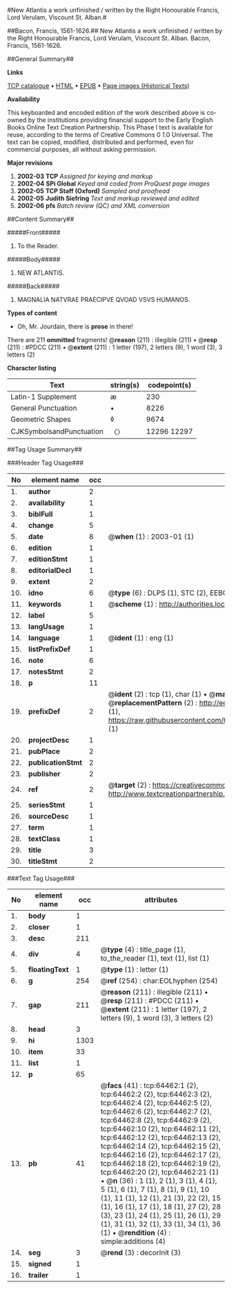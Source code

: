 #New Atlantis a work unfinished / written by the Right Honourable Francis, Lord Verulam, Viscount St. Alban.#

##Bacon, Francis, 1561-1626.##
New Atlantis a work unfinished / written by the Right Honourable Francis, Lord Verulam, Viscount St. Alban.
Bacon, Francis, 1561-1626.

##General Summary##

**Links**

[TCP catalogue](http://www.ota.ox.ac.uk/tcp/)  • 
[HTML](http://tei.it.ox.ac.uk/tcp/Texts-HTML/free/A28/A28291.html)  • 
[EPUB](http://tei.it.ox.ac.uk/tcp/Texts-EPUB/free/A28/A28291.epub) • 
[Page images (Historical Texts)](https://data.historicaltexts.jisc.ac.uk/view?pubId=eebo-12619150e&pageId=eebo-12619150e-64462-1)

**Availability**

This keyboarded and encoded edition of the
	       work described above is co-owned by the institutions
	       providing financial support to the Early English Books
	       Online Text Creation Partnership. This Phase I text is
	       available for reuse, according to the terms of Creative
	       Commons 0 1.0 Universal. The text can be copied,
	       modified, distributed and performed, even for
	       commercial purposes, all without asking permission.

**Major revisions**

1. __2002-03__ __TCP__ *Assigned for keying and markup*
1. __2002-04__ __SPi Global__ *Keyed and coded from ProQuest page images*
1. __2002-05__ __TCP Staff (Oxford)__ *Sampled and proofread*
1. __2002-05__ __Judith Siefring__ *Text and markup reviewed and edited*
1. __2002-06__ __pfs__ *Batch review (QC) and XML conversion*

##Content Summary##

#####Front#####

1. To the Reader.

#####Body#####

1. NEW ATLANTIS.

#####Back#####

1. MAGNALIA NATVRAE PRAECIPVE QVOAD VSVS HUMANOS.

**Types of content**

  * Oh, Mr. Jourdain, there is **prose** in there!

There are 211 **ommitted** fragments! 
 @__reason__ (211) : illegible (211)  •  @__resp__ (211) : #PDCC (211)  •  @__extent__ (211) : 1 letter (197), 2 letters (9), 1 word (3), 3 letters (2)

**Character listing**


|Text|string(s)|codepoint(s)|
|---|---|---|
|Latin-1 Supplement|æ|230|
|General Punctuation|•|8226|
|Geometric Shapes|◊|9674|
|CJKSymbolsandPunctuation|〈〉|12296 12297|

##Tag Usage Summary##

###Header Tag Usage###

|No|element name|occ|attributes|
|---|---|---|---|
|1.|__author__|2||
|2.|__availability__|1||
|3.|__biblFull__|1||
|4.|__change__|5||
|5.|__date__|8| @__when__ (1) : 2003-01 (1)|
|6.|__edition__|1||
|7.|__editionStmt__|1||
|8.|__editorialDecl__|1||
|9.|__extent__|2||
|10.|__idno__|6| @__type__ (6) : DLPS (1), STC (2), EEBO-CITATION (1), OCLC (1), VID (1)|
|11.|__keywords__|1| @__scheme__ (1) : http://authorities.loc.gov/ (1)|
|12.|__label__|5||
|13.|__langUsage__|1||
|14.|__language__|1| @__ident__ (1) : eng (1)|
|15.|__listPrefixDef__|1||
|16.|__note__|6||
|17.|__notesStmt__|2||
|18.|__p__|11||
|19.|__prefixDef__|2| @__ident__ (2) : tcp (1), char (1)  •  @__matchPattern__ (2) : ([0-9\-]+):([0-9IVX]+) (1), (.+) (1)  •  @__replacementPattern__ (2) : http://eebo.chadwyck.com/downloadtiff?vid=$1&page=$2 (1), https://raw.githubusercontent.com/textcreationpartnership/Texts/master/tcpchars.xml#$1 (1)|
|20.|__projectDesc__|1||
|21.|__pubPlace__|2||
|22.|__publicationStmt__|2||
|23.|__publisher__|2||
|24.|__ref__|2| @__target__ (2) : https://creativecommons.org/publicdomain/zero/1.0/ (1), http://www.textcreationpartnership.org/docs/. (1)|
|25.|__seriesStmt__|1||
|26.|__sourceDesc__|1||
|27.|__term__|1||
|28.|__textClass__|1||
|29.|__title__|3||
|30.|__titleStmt__|2||


###Text Tag Usage###

|No|element name|occ|attributes|
|---|---|---|---|
|1.|__body__|1||
|2.|__closer__|1||
|3.|__desc__|211||
|4.|__div__|4| @__type__ (4) : title_page (1), to_the_reader (1), text (1), list (1)|
|5.|__floatingText__|1| @__type__ (1) : letter (1)|
|6.|__g__|254| @__ref__ (254) : char:EOLhyphen (254)|
|7.|__gap__|211| @__reason__ (211) : illegible (211)  •  @__resp__ (211) : #PDCC (211)  •  @__extent__ (211) : 1 letter (197), 2 letters (9), 1 word (3), 3 letters (2)|
|8.|__head__|3||
|9.|__hi__|1303||
|10.|__item__|33||
|11.|__list__|1||
|12.|__p__|65||
|13.|__pb__|41| @__facs__ (41) : tcp:64462:1 (2), tcp:64462:2 (2), tcp:64462:3 (2), tcp:64462:4 (2), tcp:64462:5 (2), tcp:64462:6 (2), tcp:64462:7 (2), tcp:64462:8 (2), tcp:64462:9 (2), tcp:64462:10 (2), tcp:64462:11 (2), tcp:64462:12 (2), tcp:64462:13 (2), tcp:64462:14 (2), tcp:64462:15 (2), tcp:64462:16 (2), tcp:64462:17 (2), tcp:64462:18 (2), tcp:64462:19 (2), tcp:64462:20 (2), tcp:64462:21 (1)  •  @__n__ (36) : 1 (1), 2 (1), 3 (1), 4 (1), 5 (1), 6 (1), 7 (1), 8 (1), 9 (1), 10 (1), 11 (1), 12 (1), 21 (3), 22 (2), 15 (1), 16 (1), 17 (1), 18 (1), 27 (2), 28 (3), 23 (1), 24 (1), 25 (1), 26 (1), 29 (1), 31 (1), 32 (1), 33 (1), 34 (1), 36 (1)  •  @__rendition__ (4) : simple:additions (4)|
|14.|__seg__|3| @__rend__ (3) : decorInit (3)|
|15.|__signed__|1||
|16.|__trailer__|1||
